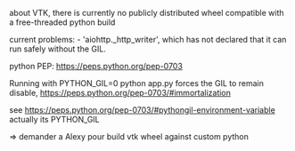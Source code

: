 about VTK, there is currently no publicly distributed wheel compatible with a free-threaded python build

current problems: - 'aiohttp._http_writer', which has not declared that it can run safely without the GIL.

python PEP: https://peps.python.org/pep-0703

Running with PYTHON_GIL=0 python app.py forces the GIL to remain disable, 
https://peps.python.org/pep-0703/#immortalization

see https://peps.python.org/pep-0703/#pythongil-environment-variable
actually its PYTHON_GIL


=> demander a Alexy pour build vtk wheel against custom python